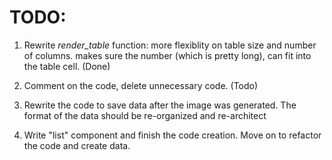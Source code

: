 # TODO:

1. Rewrite *render_table* function: more flexiblity on table size and number of columns. makes sure the number (which is pretty long), can fit into the table cell.
(Done)
2. Comment on the code, delete unnecessary code. (Todo)
   
3. Rewrite the code to save data after the image was generated. The format of the data should be re-organized and re-architect

4. Write "list" component and finish the code creation. Move on to refactor the code and create data.
